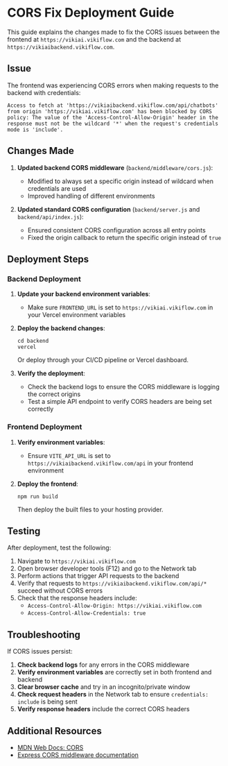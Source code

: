 # CORS Fix Deployment Guide

This guide explains the changes made to fix the CORS issues between the frontend at `https://vikiai.vikiflow.com` and the backend at `https://vikiaibackend.vikiflow.com`.

## Issue

The frontend was experiencing CORS errors when making requests to the backend with credentials:

```
Access to fetch at 'https://vikiaibackend.vikiflow.com/api/chatbots' from origin 'https://vikiai.vikiflow.com' has been blocked by CORS policy: The value of the 'Access-Control-Allow-Origin' header in the response must not be the wildcard '*' when the request's credentials mode is 'include'.
```

## Changes Made

1. **Updated backend CORS middleware** (`backend/middleware/cors.js`):
   - Modified to always set a specific origin instead of wildcard when credentials are used
   - Improved handling of different environments

2. **Updated standard CORS configuration** (`backend/server.js` and `backend/api/index.js`):
   - Ensured consistent CORS configuration across all entry points
   - Fixed the origin callback to return the specific origin instead of `true`

## Deployment Steps

### Backend Deployment

1. **Update your backend environment variables**:
   - Make sure `FRONTEND_URL` is set to `https://vikiai.vikiflow.com` in your Vercel environment variables

2. **Deploy the backend changes**:
   ```
   cd backend
   vercel
   ```
   
   Or deploy through your CI/CD pipeline or Vercel dashboard.

3. **Verify the deployment**:
   - Check the backend logs to ensure the CORS middleware is logging the correct origins
   - Test a simple API endpoint to verify CORS headers are being set correctly

### Frontend Deployment

1. **Verify environment variables**:
   - Ensure `VITE_API_URL` is set to `https://vikiaibackend.vikiflow.com/api` in your frontend environment

2. **Deploy the frontend**:
   ```
   npm run build
   ```
   
   Then deploy the built files to your hosting provider.

## Testing

After deployment, test the following:

1. Navigate to `https://vikiai.vikiflow.com`
2. Open browser developer tools (F12) and go to the Network tab
3. Perform actions that trigger API requests to the backend
4. Verify that requests to `https://vikiaibackend.vikiflow.com/api/*` succeed without CORS errors
5. Check that the response headers include:
   - `Access-Control-Allow-Origin: https://vikiai.vikiflow.com`
   - `Access-Control-Allow-Credentials: true`

## Troubleshooting

If CORS issues persist:

1. **Check backend logs** for any errors in the CORS middleware
2. **Verify environment variables** are correctly set in both frontend and backend
3. **Clear browser cache** and try in an incognito/private window
4. **Check request headers** in the Network tab to ensure `credentials: include` is being sent
5. **Verify response headers** include the correct CORS headers

## Additional Resources

- [MDN Web Docs: CORS](https://developer.mozilla.org/en-US/docs/Web/HTTP/CORS)
- [Express CORS middleware documentation](https://expressjs.com/en/resources/middleware/cors.html)
